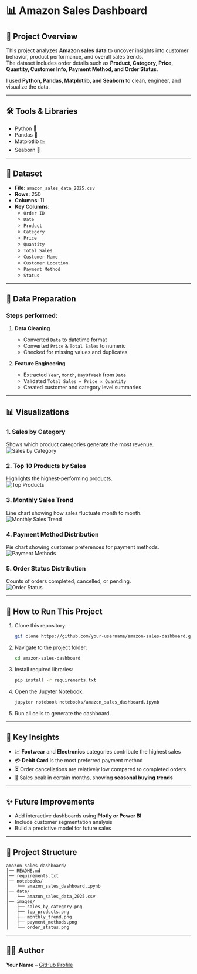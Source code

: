 # 📊 Amazon Sales Dashboard  

## 📌 Project Overview  
This project analyzes **Amazon sales data** to uncover insights into customer behavior, product performance, and overall sales trends.  
The dataset includes order details such as **Product, Category, Price, Quantity, Customer Info, Payment Method, and Order Status**.  

I used **Python, Pandas, Matplotlib, and Seaborn** to clean, engineer, and visualize the data.  

---

## 🛠️ Tools & Libraries  
- Python 🐍  
- Pandas 📑  
- Matplotlib 📉  
- Seaborn 🎨  

---

## 📂 Dataset  
- **File**: `amazon_sales_data_2025.csv`  
- **Rows**: 250  
- **Columns**: 11  
- **Key Columns**:  
  - `Order ID`  
  - `Date`  
  - `Product`  
  - `Category`  
  - `Price`  
  - `Quantity`  
  - `Total Sales`  
  - `Customer Name`  
  - `Customer Location`  
  - `Payment Method`  
  - `Status`  

---

## 🔧 Data Preparation  
### Steps performed:  
1. **Data Cleaning**  
   - Converted `Date` to datetime format  
   - Converted `Price` & `Total Sales` to numeric  
   - Checked for missing values and duplicates  

2. **Feature Engineering**  
   - Extracted `Year`, `Month`, `DayOfWeek` from `Date`  
   - Validated `Total Sales = Price × Quantity`  
   - Created customer and category level summaries  

---

## 📊 Visualizations  

### 1. Sales by Category  
Shows which product categories generate the most revenue.  
![Sales by Category](images/sales_by_category.png)  

### 2. Top 10 Products by Sales  
Highlights the highest-performing products.  
![Top Products](images/top_products.png)  

### 3. Monthly Sales Trend  
Line chart showing how sales fluctuate month to month.  
![Monthly Sales Trend](images/monthly_trend.png)  

### 4. Payment Method Distribution  
Pie chart showing customer preferences for payment methods.  
![Payment Methods](images/payment_methods.png)  

### 5. Order Status Distribution  
Counts of orders completed, cancelled, or pending.  
![Order Status](images/order_status.png)  

---

## 🚀 How to Run This Project  

1. Clone this repository:  
   ```bash
   git clone https://github.com/your-username/amazon-sales-dashboard.git
   ```  

2. Navigate to the project folder:  
   ```bash
   cd amazon-sales-dashboard
   ```  

3. Install required libraries:  
   ```bash
   pip install -r requirements.txt
   ```  

4. Open the Jupyter Notebook:  
   ```bash
   jupyter notebook notebooks/amazon_sales_dashboard.ipynb
   ```  

5. Run all cells to generate the dashboard.  

---

## 📌 Key Insights  
- 📈 **Footwear** and **Electronics** categories contribute the highest sales  
- 💳 **Debit Card** is the most preferred payment method  
- ⏳ Order cancellations are relatively low compared to completed orders  
- 📅 Sales peak in certain months, showing **seasonal buying trends**  

---

## ✨ Future Improvements  
- Add interactive dashboards using **Plotly or Power BI**  
- Include customer segmentation analysis  
- Build a predictive model for future sales  

---

## 📂 Project Structure  

```
amazon-sales-dashboard/
│── README.md                     
│── requirements.txt               
│── notebooks/
│   └── amazon_sales_dashboard.ipynb   
│── data/
│   └── amazon_sales_data_2025.csv     
│── images/
│   ├── sales_by_category.png          
│   ├── top_products.png
│   ├── monthly_trend.png
│   ├── payment_methods.png
│   └── order_status.png
```

---

## 👨‍💻 Author  
**Your Name** – [GitHub Profile](https://github.com/your-username)  
